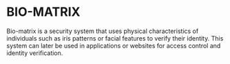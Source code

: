 # BIO-MATRIX
Bio-matrix is a security system that uses physical characteristics of individuals such as iris patterns or facial features to verify their identity.  This system can later be used in applications or websites for access control and identity verification.
